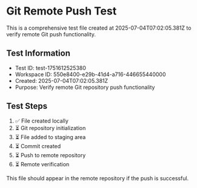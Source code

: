# Git Remote Push Test

This is a comprehensive test file created at 2025-07-04T07:02:05.381Z to verify remote Git push functionality.

## Test Information
- Test ID: test-1751612525380
- Workspace ID: 550e8400-e29b-41d4-a716-446655440000
- Created: 2025-07-04T07:02:05.381Z
- Purpose: Verify remote Git repository push functionality

## Test Steps
1. ✅ File created locally
2. ⏳ Git repository initialization
3. ⏳ File added to staging area
4. ⏳ Commit created
5. ⏳ Push to remote repository
6. ⏳ Remote verification

This file should appear in the remote repository if the push is successful.
